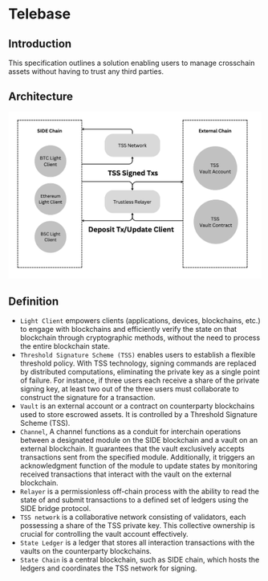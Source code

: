 # Telebase

## Introduction

This specification outlines a solution enabling users to manage crosschain assets without having to trust any third parties.

## Architecture
![Component](../bridge/architecture.png)


## Definition

 - `Light Client` empowers clients (applications, devices, blockchains, etc.) to engage with blockchains and efficiently verify the state on that blockchain through cryptographic methods, without the need to process the entire blockchain state.
 - `Threshold Signature Scheme (TSS)` enables users to establish a flexible threshold policy. With TSS technology, signing commands are replaced by distributed computations, eliminating the private key as a single point of failure. For instance, if three users each receive a share of the private signing key, at least two out of the three users must collaborate to construct the signature for a transaction.
 - `Vault` is an external account or a contract on counterparty blockchains used to store escrowed assets. It is controlled by a Threshold Signature Scheme (TSS).
 - `Channel`, A channel functions as a conduit for interchain operations between a designated module on the SIDE blockchain and a vault on an external blockchain. It guarantees that the vault exclusively accepts transactions sent from the specified module. Additionally, it triggers an acknowledgment function of the module to update states by monitoring received transactions that interact with the vault on the external blockchain.
 - `Relayer` is a permissionless off-chain process with the ability to read the state of and submit transactions to a defined set of ledgers using the SIDE bridge protocol.
 - `TSS network` is a collaborative network consisting of validators, each possessing a share of the TSS private key. This collective ownership is crucial for controlling the vault account effectively.
 - `State Ledger` is a ledger that stores all interaction transactions with the vaults on the counterparty blockchains.
 - `State Chain` is a central blockchain, such as SIDE chain, which hosts the ledgers and coordinates the TSS network for signing.
